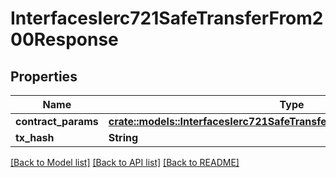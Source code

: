 # InterfacesIerc721SafeTransferFrom200Response

## Properties

Name | Type | Description | Notes
------------ | ------------- | ------------- | -------------
**contract_params** | [**crate::models::InterfacesIerc721SafeTransferFromRequestContractParams**](interfaces_IERC721_safeTransferFrom_request_contractParams.md) |  | 
**tx_hash** | **String** |  | 

[[Back to Model list]](../README.md#documentation-for-models) [[Back to API list]](../README.md#documentation-for-api-endpoints) [[Back to README]](../README.md)


